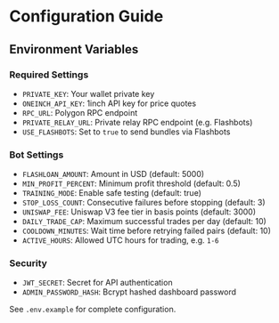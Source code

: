 # Configuration Guide

## Environment Variables

### Required Settings
- `PRIVATE_KEY`: Your wallet private key
- `ONEINCH_API_KEY`: 1inch API key for price quotes
- `RPC_URL`: Polygon RPC endpoint
- `PRIVATE_RELAY_URL`: Private relay RPC endpoint (e.g. Flashbots)
- `USE_FLASHBOTS`: Set to `true` to send bundles via Flashbots

### Bot Settings
- `FLASHLOAN_AMOUNT`: Amount in USD (default: 5000)
- `MIN_PROFIT_PERCENT`: Minimum profit threshold (default: 0.5)
- `TRAINING_MODE`: Enable safe testing (default: true)
- `STOP_LOSS_COUNT`: Consecutive failures before stopping (default: 3)
- `UNISWAP_FEE`: Uniswap V3 fee tier in basis points (default: 3000)
- `DAILY_TRADE_CAP`: Maximum successful trades per day (default: 10)
- `COOLDOWN_MINUTES`: Wait time before retrying failed pairs (default: 10)
- `ACTIVE_HOURS`: Allowed UTC hours for trading, e.g. `1-6`

### Security
- `JWT_SECRET`: Secret for API authentication
- `ADMIN_PASSWORD_HASH`: Bcrypt hashed dashboard password

See `.env.example` for complete configuration.
